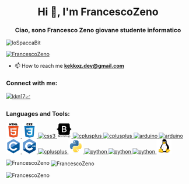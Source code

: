 <h1 align="center">Hi 👋, I'm FrancescoZeno</h1>
<h3 align="center">Ciao, sono Francesco Zeno giovane studente informatico</h3>

<p align="left"> <img src="https://komarev.com/ghpvc/?username=FrancescoZeno&label=Profile%20views&color=0e75b6&style=flat" alt="loSpaccaBit" /> </p>

<p align="left"> <a href="https://github.com/ryo-ma/github-profile-trophy"><img src="https://github-profile-trophy.vercel.app/?username=FrancescoZeno" alt="FrancescoZeno" /></a> </p>

- 📫 How to reach me **kekkoz.dev@gmail.com**

<h3 align="left">Connect with me:</h3>
<p align="left">
<a href="https://www.instagram.com/francesco__zeno" target="blank"><img align="center" src="https://raw.githubusercontent.com/rahuldkjain/github-profile-readme-generator/master/src/images/icons/Social/instagram.svg" alt="kkn17📈" height="30" width="40" /></a>
</p>

<h3 align="left">Languages and Tools:</h3>
<p align="left"> 
    <!-- HTML -->
  <a href="https://www.w3.org/html/" target="_blank" rel="noreferrer"> <img src="https://raw.githubusercontent.com/devicons/devicon/master/icons/html5/html5-original-wordmark.svg" alt="html5" width="40" height="40"/> </a>
    <!-- CSS -->
  <a href="https://www.w3schools.com/css/" target="_blank" rel="noreferrer"> <img src="https://raw.githubusercontent.com/devicons/devicon/master/icons/css3/css3-original-wordmark.svg" alt="css3" width="40" height="40"/>   </a> 
  <!-- JavaScript -->
  <a href="https://www.w3schools.com/js/" target="_blank" rel="noreferrer"> <img src="https://www.vectorlogo.zone/logos/javascript/javascript-icon.svg" alt="css3" width="40" height="40"/> </a> 
  <!-- BootStrap -->
  <a href="https://getbootstrap.com" target="_blank" rel="noreferrer"> <img src="https://raw.githubusercontent.com/devicons/devicon/master/icons/bootstrap/bootstrap-plain-wordmark.svg" alt="bootstrap" width="40" height="40"/> </a> 
  <!-- TailWindCSS -->
  <a href="https://tailwindcss.com/" target="_blank" rel="noreferrer"> <img src="https://www.vectorlogo.zone/logos/tailwindcss/tailwindcss-icon.svg" alt="cplusplus" width="40" height="40"/> </a>
  <!-- React -->
  <a href="https://www.w3schools.com/react/" target="_blank" rel="noreferrer"> <img src="https://www.vectorlogo.zone/logos/reactjs/reactjs-icon.svg" alt="cplusplus" width="40" height="40"/> </a>
  <!-- Arduino -->
  <a href="https://www.arduino.cc/" target="_blank" rel="noreferrer"> <img src="https://cdn.worldvectorlogo.com/logos/arduino-1.svg" alt="arduino" width="40" height="40"/> </a>
  <!-- Raspberry Pi -->
  <a href="https://www.raspberrypi.com/" target="_blank" rel="noreferrer"> <img src="https://www.vectorlogo.zone/logos/raspberrypi/raspberrypi-icon.svg" alt="arduino" width="40" height="40"/> </a>
  <!-- C -->
  <a href="https://www.cprogramming.com/" target="_blank" rel="noreferrer"> <img src="https://raw.githubusercontent.com/devicons/devicon/master/icons/c/c-original.svg" alt="c" width="40" height="40"/> </a> 
  <!-- C++ -->
  <a href="https://www.w3schools.com/cpp/" target="_blank" rel="noreferrer"> <img src="https://raw.githubusercontent.com/devicons/devicon/master/icons/cplusplus/cplusplus-original.svg" alt="cplusplus" width="40" height="40"/> </a> 
  <!-- Java -->
  <a href="https://www.w3schools.com/java/" target="_blank" rel="noreferrer"> <img src="https://www.vectorlogo.zone/logos/java/java-vertical.svg" alt="cplusplus" width="40" height="40"/> </a>
  <!-- Python -->
  <a href="https://www.python.org" target="_blank" rel="noreferrer"> <img src="https://raw.githubusercontent.com/devicons/devicon/master/icons/python/python-original.svg" alt="python" width="40" height="40"/> </a> 
  <!-- Kotlin -->
  <a href="https://kotlinlang.org/" target="_blank" rel="noreferrer"> <img src="https://www.vectorlogo.zone/logos/swift/swift-icon.svg" alt="python" width="40" height="40"/> </a>
  <!-- Dart -->
  <a href="https://dart.dev/" target="_blank" rel="noreferrer"> <img src="https://www.vectorlogo.zone/logos/dartlang/dartlang-icon.svg" alt="python" width="40" height="40"/> </a> 
  <!-- Flutter -->
  <a href="https://flutter.dev/" target="_blank" rel="noreferrer"> <img src="https://www.vectorlogo.zone/logos/flutterio/flutterio-icon.svg" alt="python" width="40" height="40"/> </a> 
  <!-- Linux -->
  <a href="https://www.linux.org/" target="_blank" rel="noreferrer"> <img src="https://raw.githubusercontent.com/devicons/devicon/master/icons/linux/linux-original.svg" alt="linux" width="40" height="40"/> </a>
</p>

<p><img align="left" src="https://github-readme-stats.vercel.app/api/top-langs?username=FrancescoZeno&show_icons=true&locale=en&layout=compact" alt="FrancescoZeno" /></p>




<p>&nbsp;<img align="center" src="https://github-readme-stats.vercel.app/api?username=FrancescoZeno&show_icons=true&locale=en" alt="FrancescoZeno" /></p>

<p><img align="center" src="https://github-readme-streak-stats.herokuapp.com/?user=FrancescoZeno&" alt="FrancescoZeno" /></p>
